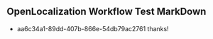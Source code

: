 ## OpenLocalization Workflow Test MarkDown
* aa6c34a1-89dd-407b-866e-54db79ac2761 thanks!

<!--HONumber=Aug16_HO4-->


